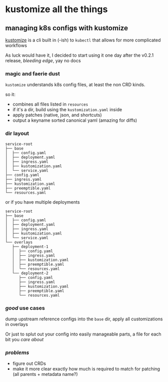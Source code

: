 # kustomize all the things

## managing k8s configs with kustomize

[kustomize](https://github.com/kubernetes-sigs/kustomize)
is a cli built in (-ish) to `kubectl` that allows for more complicated workflows

As luck would have it,
I decided to start using it one day after the v0.2.1 release,
_bleeding edge_,
yay no docs

### magic and faerie dust

`kustomize` understands k8s config files,
at least the non CRD kinds.

so it:

- combines all files listed in `resources`
- if it's a dir, build using the `kustomization.yaml` inside
- apply patches (native, json, and shortcuts)
- output a keyname sorted canonical yaml (amazing for diffs)

### dir layout

```
service-root
├── base
│  ├── config.yaml
│  ├── deployment.yaml
│  ├── ingress.yaml
│  ├── kustomization.yaml
│  └── service.yaml
├── config.yaml
├── ingress.yaml
├── kustomization.yaml
├── preemptible.yaml
└── resources.yaml

```

or if you have multiple deployments

```
service-root
├── base
│  ├── config.yaml
│  ├── deployment.yaml
│  ├── ingress.yaml
│  ├── kustomization.yaml
│  └── service.yaml
└── overlays
   ├── deployment-1
   │  ├── config.yaml
   │  ├── ingress.yaml
   │  ├── kustomization.yaml
   │  ├── preemptible.yaml
   │  └── resources.yaml
   └── deployment-2
      ├── config.yaml
      ├── ingress.yaml
      ├── kustomization.yaml
      ├── preemptible.yaml
      └── resources.yaml
```

### _good_ use cases

dump upstream reference configs into the `base` dir,
apply all customizations in overlays

Or just to splut out your config into easily manageable parts,
a file for each bit you _care about_

### _problems_

- figure out CRDs
- make it more clear exactly how much is required to match for patching (all parents + metadata name?)
